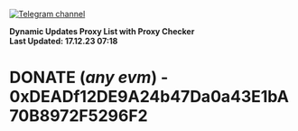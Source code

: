 [![Telegram channel](https://img.shields.io/endpoint?url=https://runkit.io/damiankrawczyk/telegram-badge/branches/master?url=https://t.me/n4z4v0d)](https://t.me/n4z4v0d) 

**Dynamic Updates Proxy List with Proxy Checker**  
**Last Updated: 17.12.23 07:18**

# DONATE (_any evm_) - 0xDEADf12DE9A24b47Da0a43E1bA70B8972F5296F2
